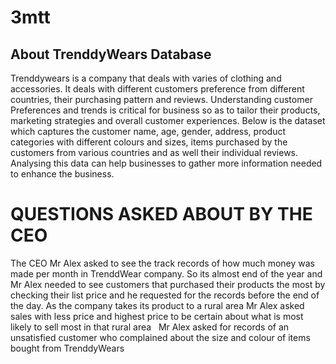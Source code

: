 # 3mtt
## About TrenddyWears Database
Trenddywears is a company that deals with varies of clothing and accessories. It deals with different customers preference from different countries, their purchasing pattern and reviews. Understanding customer Preferences and trends is critical for business so as to tailor their products, marketing strategies and overall customer experiences. Below is the dataset which captures the customer name, age, gender, address, product categories with different colours and sizes, items purchased by the customers from various countries and as well their individual reviews. Analysing this data can help businesses to gather more information needed to enhance the business. 

# QUESTIONS ASKED ABOUT BY THE CEO
The CEO Mr Alex asked to see the track records of how much money was made per month in TrenddWear company.
So its almost end of the year and Mr Alex needed to see customers that purchased their products the most by checking their list price and he requested for the records before the end of the day.
As the company takes its product to a rural area Mr Alex asked sales with less price and highest price to be certain about what is most likely to sell most in that rural area
 
Mr Alex asked for records of an unsatisfied customer who complained about the size and colour of items bought from TrenddyWears
